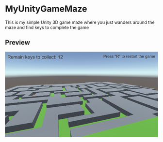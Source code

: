 # MyUnityGameMaze
This is my simple Unity 3D game maze where you just wanders around the maze and find keys to complete the game

## Preview
![alt text](https://github.com/AngheloAmir/MyUnityGameMaze/blob/master/ScreenShots/1.png)



